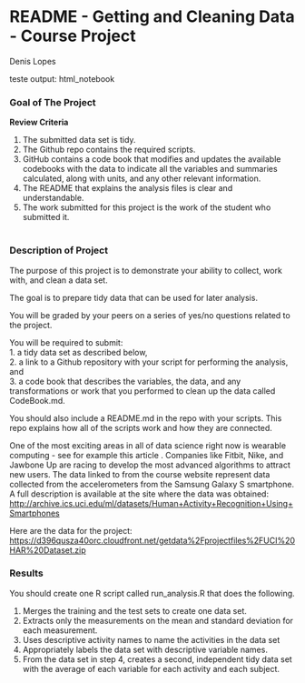 README - Getting and Cleaning Data - Course Project
================
Denis Lopes

teste output: html\_notebook

### Goal of The Project

**Review Criteria**

1.  The submitted data set is tidy.  
2.  The Github repo contains the required scripts.  
3.  GitHub contains a code book that modifies and updates the available
    codebooks with the data to indicate all the variables and summaries
    calculated, along with units, and any other relevant information.  
4.  The README that explains the analysis files is clear and
    understandable.  
5.  The work submitted for this project is the work of the student who
    submitted it.    
     

### Description of Project

The purpose of this project is to demonstrate your ability to collect,
work with, and clean a data set.

The goal is to prepare tidy data that can be used for later analysis.

You will be graded by your peers on a series of yes/no questions related
to the project.

You will be required to submit:  
1\. a tidy data set as described below,  
2\. a link to a Github repository with your script for performing the
analysis, and  
3\. a code book that describes the variables, the data, and any
transformations or work that you performed to clean up the data called
CodeBook.md.

You should also include a README.md in the repo with your scripts. This
repo explains how all of the scripts work and how they are connected.  

One of the most exciting areas in all of data science right now is
wearable computing - see for example this article . Companies like
Fitbit, Nike, and Jawbone Up are racing to develop the most advanced
algorithms to attract new users. The data linked to from the course
website represent data collected from the accelerometers from the
Samsung Galaxy S smartphone. A full description is available at the site
where the data was obtained:
<http://archive.ics.uci.edu/ml/datasets/Human+Activity+Recognition+Using+Smartphones>

Here are the data for the project:
<https://d396qusza40orc.cloudfront.net/getdata%2Fprojectfiles%2FUCI%20HAR%20Dataset.zip>

### Results

You should create one R script called run\_analysis.R that does the
following.

1.  Merges the training and the test sets to create one data set.  
2.  Extracts only the measurements on the mean and standard deviation
    for each measurement.
3.  Uses descriptive activity names to name the activities in the data
    set
4.  Appropriately labels the data set with descriptive variable names.
5.  From the data set in step 4, creates a second, independent tidy data
    set with the average of each variable for each activity and each
    subject.
